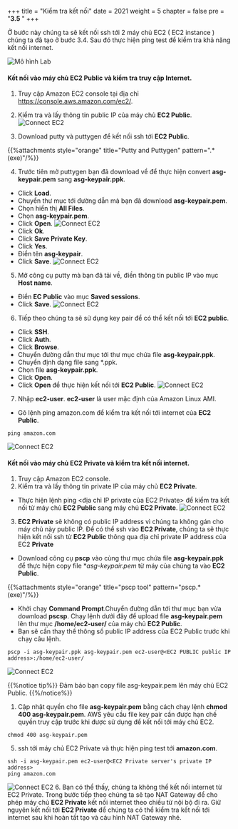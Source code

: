+++
title = "Kiểm tra kết nối"
date = 2021
weight = 5
chapter = false
pre = "<b>3.5 </b>"
+++

Ở bước này chúng ta sẽ kết nối ssh tới 2 máy chủ EC2 ( EC2 instance ) chúng ta đã tạo ở bước 3.4. Sau đó thực hiện ping test để kiểm tra khả năng kết nối internet.

![Mô hình Lab](/images/architecture/lab-3.4.png?width=50pc)


#### Kết nối vào máy chủ EC2 Public và kiểm tra truy cập Internet.

1. Truy cập Amazon EC2 console tại địa chỉ https://console.aws.amazon.com/ec2/.
2. Kiểm tra và lấy thông tin public IP của máy chủ **EC2 Public**.
![Connect EC2](/images/vpc/connect-ec2.png?width=90pc)

3. Download putty và puttygen để kết nối ssh tới **EC2 Public**.
  
{{%attachments style="orange" title="Putty and Puttygen" pattern=".*(exe)"/%}}

4. Trước tiên mở puttygen bạn đã download về để thực hiện convert **asg-keypair.pem** sang **asg-keypair.ppk**.
  + Click **Load**.
  + Chuyển thư mục tới đường dẫn mà bạn đã download **asg-keypair.pem**.
  + Chọn hiển thị **All Files**.
  + Chọn **asg-keypair.pem**.
  + Click **Open**.
![Connect EC2](/images/vpc/connect-ec2-2.png?width=60pc)
  + Click **Ok**.
  + Click **Save Private Key**.
  + Click **Yes**.
  + Điền tên **asg-keypair**.
  + Click **Save**.
![Connect EC2](/images/vpc/connect-ec2-3.png?width=60pc)

5. Mở công cụ putty mà bạn đã tải về, điền thông tin public IP vào mục **Host name**.
 + Điền **EC Public** vào mục **Saved sessions**.
 + Click **Save**.
![Connect EC2](/images/vpc/connect-ec2-4.png?width=90pc)

6. Tiếp theo chúng ta sẽ sử dụng key pair để có thể kết nối tới **EC2 public**.
  + Click **SSH**.
  + Click **Auth**.
  + Click **Browse**.
  + Chuyển đường dẫn thư mục tới thư mục chứa file **asg-keypair.ppk**.
  + Chuyển định dạng file sang *.ppk.
  + Chọn file **asg-keypair.ppk**.
  + Click **Open**.
  + Click **Open** để thực hiện kết nối tới **EC2 Public**.
![Connect EC2](/images/vpc/connect-ec2-5.png?width=90pc)

7. Nhập **ec2-user**. **ec2-user** là user mặc định của Amazon Linux AMI.
  + Gõ lệnh ping amazon.com để kiểm tra kết nối tới internet của **EC2 Public**.
  ```
  ping amazon.com
  ```
![Connect EC2](/images/vpc/connect-ec2-6.png?width=90pc)

#### Kết nối vào máy chủ EC2 Private và kiểm tra kết nối internet.


1. Truy cập Amazon EC2 console.
2. Kiểm tra và lấy thông tin private IP của máy chủ **EC2 Private**.
  + Thực hiện lệnh ping <địa chỉ IP private của EC2 Private> để kiểm tra kết nối từ máy chủ **EC2 Public** sang máy chủ **EC2 Private**.
![Connect EC2](/images/vpc/connect-ec2-7.png?width=90pc)

3. **EC2 Private** sẽ không có public IP address vì chúng ta không gán cho máy chủ này public IP. Để có thể ssh vào **EC2 Private**, chúng ta sẽ thực hiện kết nối ssh từ **EC2 Public** thông qua địa chỉ private IP address của EC2 **Private**
 + Download công cụ **pscp** vào cùng thư mục chứa file **asg-keypair.ppk** để thực hiện copy file **asg-keypair.pem* từ máy của chúng ta vào **EC2 Public**.
    
{{%attachments style="orange" title="pscp tool" pattern="pscp.*(exe)"/%}}

 + Khởi chạy **Command Prompt**.Chuyển đường dẫn tới thư mục bạn vừa download **pscsp**. Chạy lệnh dưới đây để upload file **asg-keypair.pem** lên thư mục **/home/ec2-user/** của máy chủ **EC2 Public**.
 + Bạn sẽ cần thay thế thông số public IP address của EC2 Public trước khi chạy câu lệnh.

```
pscp -i asg-keypair.ppk asg-keypair.pem ec2-user@<EC2 PUBLIC public IP address>:/home/ec2-user/
```
![Connect EC2](/images/vpc/connect-ec2-8.png?width=60pc)

{{%notice tip%}}
Đảm bảo bạn copy file asg-keypair.pem lên máy chủ EC2 Public.
{{%/notice%}}

1. Cập nhật quyền cho file **asg-keypair.pem** bằng cách chạy lệnh **chmod 400 asg-keypair.pem**. AWS yêu cầu file key pair cần được hạn chế quyền truy cập trước khi được sử dụng để kết nối tới máy chủ EC2.
```
chmod 400 asg-keypair.pem
```
5. ssh tới máy chủ EC2 Private và thực hiện ping test tới **amazon.com**.
```
ssh -i asg-keypair.pem ec2-user@<EC2 Private server's private IP address>
ping amazon.com
```
![Connect EC2](/images/vpc/connect-ec2-10.png?width=90pc)
6. Bạn có thể thấy, chúng ta không thể kết nối internet từ EC2 Private. Trong bước tiếp theo chúng ta sẽ tạo NAT Gateway để cho phép máy chủ **EC2 Private** kết nối internet theo chiều từ nội bộ đi ra.
Giữ nguyên kết nối tới **EC2 Private** để chúng ta có thể kiểm tra kết nối tới internet sau khi hoàn tất tạo và cáu hình NAT Gateway nhé.
